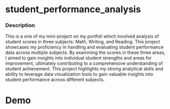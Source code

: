 # student_performance_analysis

### Description

This is a one of my mini-project on my portfoli which involved analysis of student scores in three subjects: Math, Writing, and Reading. This project showcases my proficiency in handling and evaluating student performance data across multiple subjects. By examining the scores in these three areas, I aimed to gain insights into individual student strengths and areas for improvement, ultimately contributing to a comprehensive understanding of student achievement. This project highlights my strong analytical skills and ability to leverage data visualization tools to gain valuable insights into student performance across different subjects.



# Demo 
